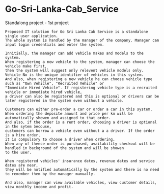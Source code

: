 # Go-Sri-Lanka-Cab_Service

Standalong project - 1st project

	Proposed IT solution for Go Sri Lanka Cab Service is a standalone single user application.
	The whole system is handled by the manager of the company. Manager can input login credentials and enter the system.

	Innitially, the manager can add vehicle makes and models to the system.
	When registering a new vehicle to the system, manager can choose the vehicle make first,
	then the system will suggest only relevent vehicle models only. Vehicle No is the unique identifier of vehicles in this system.
	And also, when registering a new vehicle he can choose vehicle type such as "Own Vehicle", "Recruited Vehicle" or 
	"Immediate Hired Vehicle". If registering vehicle type is a recruited vehicle or immediate hired vehicle,
	a driver can also be registered and this is optional or drivers can be later registered in the system even without a vehicle.
	
	Customers can either pre-order a car or order a car in this system.
	When ordering the deposite amount and price per km will be automatically showen and assigned to that order. 
	And also, if the order is a rent order, choosing a driver is optional in the sytem becouse, 
	customers can borrow a vehicle even without a a driver. If the order is a hire order,
	it is compulsory to choose a driver when ordering.
	When any of theese order is purchased, availability checkout will be handled in background of the system and will be showen 
	to the user.	

	When registered vehicles' insurance dates, revenue dates and service dates are near,
	they will be notified automatically by the system and there is no need to remember them by the manager manually.

	And also, manager can view available vehicles, view customer details, view monthly income and profit.
